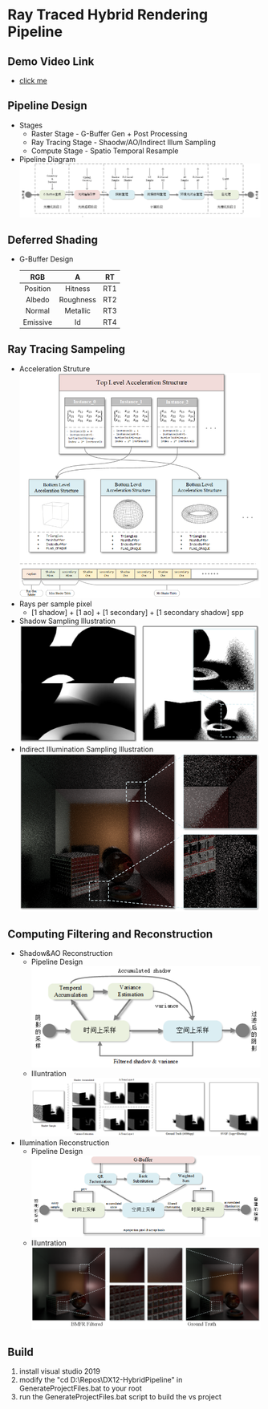 # Ray Traced Hybrid Rendering Pipeline
## Demo Video Link
-   [click me](http://47.100.57.110:8079/images/HybridRenderingPipelineDemo.mp4)
## Pipeline Design
- Stages
    - Raster Stage - G-Buffer Gen + Post Processing 
    - Ray Tracing Stage - Shaodw/AO/Indirect Illum Sampling
    - Compute Stage - Spatio Temporal Resample
- Pipeline Diagram
![1_Pipeline_Design](./Assets/demo/1_Pipeline_Design.png)
## Deferred Shading
- G-Buffer Design

    | RGB | A | RT |
    | :----:| :----: |:----:|
    |Position|	Hitness|	RT1|
    |Albedo|	Roughness|	RT2|
    |Normal| Metallic|	RT3|
    |Emissive|	Id|	RT4|
## Ray Tracing Sampeling
- Acceleration Struture  
![3_AS_Design](./Assets/demo/3_AS_Design.png)
- Rays per sample pixel
    - [1 shadow] + [1 ao] + [1 secondary] + [1 secondary shadow] spp
- Shadow Sampling Illustration
![4_Shadow_Sample](./Assets/demo/4_Shadow_Sample.png)
- Indirect Illumination Sampling Illustration
![5_Indirect_Sample](./Assets/demo/5_Indirect_Sample.png)
## Computing Filtering and Reconstruction
- Shadow&AO Reconstruction
    - Pipeline Design  
    ![6_SVGF_design](./Assets/demo/6_SVGF_design.png)
    - Illuntration  
    ![7_SVGF_filtered](./Assets/demo/7_SVGF_filtered.png)
- Illumination Reconstruction
    - Pipeline Design  
    ![8_BMFR_design](./Assets/demo/8_BMFR_design.png)
    - Illuntration  
    ![9_BMFR_filtered](./Assets/demo/9_BMFR_filtered.png)
## Build
1. install visual studio 2019
2. modify the "cd D:\Repos\DX12-HybridPipeline" in GenerateProjectFiles.bat to your root
3. run the GenerateProjectFiles.bat script to build the vs project